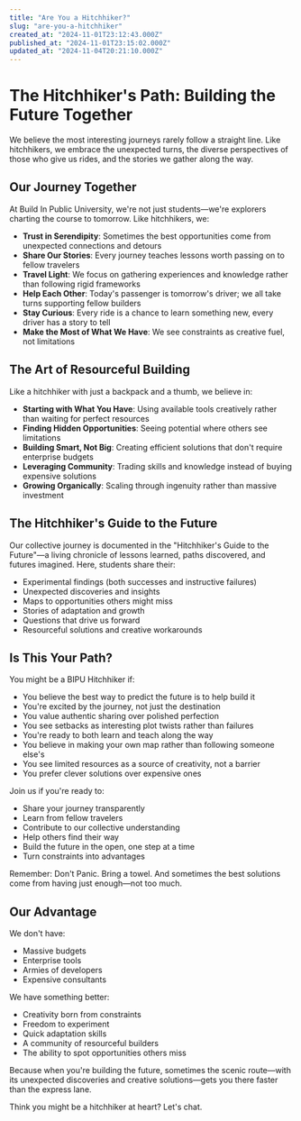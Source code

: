 ```yaml
---
title: "Are You a Hitchhiker?"
slug: "are-you-a-hitchhiker"
created_at: "2024-11-01T23:12:43.000Z"
published_at: "2024-11-01T23:15:02.000Z"
updated_at: "2024-11-04T20:21:10.000Z"
---
```


<h1 id="the-hitchhikers-path-building-the-future-together"><strong>The Hitchhiker's Path: Building the Future Together</strong></h1><p>We believe the most interesting journeys rarely follow a straight line. Like hitchhikers, we embrace the unexpected turns, the diverse perspectives of those who give us rides, and the stories we gather along the way.</p><h2 id="our-journey-together"><strong>Our Journey Together</strong></h2><p>At Build In Public University, we're not just students—we're explorers charting the course to tomorrow. Like hitchhikers, we:</p><ul><li><strong>Trust in Serendipity</strong>: Sometimes the best opportunities come from unexpected connections and detours</li><li><strong>Share Our Stories</strong>: Every journey teaches lessons worth passing on to fellow travelers</li><li><strong>Travel Light</strong>: We focus on gathering experiences and knowledge rather than following rigid frameworks</li><li><strong>Help Each Other</strong>: Today's passenger is tomorrow's driver; we all take turns supporting fellow builders</li><li><strong>Stay Curious</strong>: Every ride is a chance to learn something new, every driver has a story to tell</li><li><strong>Make the Most of What We Have</strong>: We see constraints as creative fuel, not limitations</li></ul><h2 id="the-art-of-resourceful-building"><strong>The Art of Resourceful Building</strong></h2><p>Like a hitchhiker with just a backpack and a thumb, we believe in:</p><ul><li><strong>Starting with What You Have</strong>: Using available tools creatively rather than waiting for perfect resources</li><li><strong>Finding Hidden Opportunities</strong>: Seeing potential where others see limitations</li><li><strong>Building Smart, Not Big</strong>: Creating efficient solutions that don't require enterprise budgets</li><li><strong>Leveraging Community</strong>: Trading skills and knowledge instead of buying expensive solutions</li><li><strong>Growing Organically</strong>: Scaling through ingenuity rather than massive investment</li></ul><h2 id="the-hitchhikers-guide-to-the-future"><strong>The Hitchhiker's Guide to the Future</strong></h2><p>Our collective journey is documented in the "Hitchhiker's Guide to the Future"—a living chronicle of lessons learned, paths discovered, and futures imagined. Here, students share their:</p><ul><li>Experimental findings (both successes and instructive failures)</li><li>Unexpected discoveries and insights</li><li>Maps to opportunities others might miss</li><li>Stories of adaptation and growth</li><li>Questions that drive us forward</li><li>Resourceful solutions and creative workarounds</li></ul><h2 id="is-this-your-path"><strong>Is This Your Path?</strong></h2><p>You might be a BIPU Hitchhiker if:</p><ul><li>You believe the best way to predict the future is to help build it</li><li>You're excited by the journey, not just the destination</li><li>You value authentic sharing over polished perfection</li><li>You see setbacks as interesting plot twists rather than failures</li><li>You're ready to both learn and teach along the way</li><li>You believe in making your own map rather than following someone else's</li><li>You see limited resources as a source of creativity, not a barrier</li><li>You prefer clever solutions over expensive ones</li></ul><p>Join us if you're ready to:</p><ul><li>Share your journey transparently</li><li>Learn from fellow travelers</li><li>Contribute to our collective understanding</li><li>Help others find their way</li><li>Build the future in the open, one step at a time</li><li>Turn constraints into advantages</li></ul><p>Remember: Don't Panic. Bring a towel. And sometimes the best solutions come from having just enough—not too much.</p><h2 id="our-advantage"><strong>Our Advantage</strong></h2><p>We don't have:</p><ul><li>Massive budgets</li><li>Enterprise tools</li><li>Armies of developers</li><li>Expensive consultants</li></ul><p>We have something better:</p><ul><li>Creativity born from constraints</li><li>Freedom to experiment</li><li>Quick adaptation skills</li><li>A community of resourceful builders</li><li>The ability to spot opportunities others miss</li></ul><p>Because when you're building the future, sometimes the scenic route—with its unexpected discoveries and creative solutions—gets you there faster than the express lane.</p><p>Think you might be a hitchhiker at heart? Let's chat.</p>
<!--kg-card-begin: html-->
<!-- Cal inline embed code begins -->
<div style="width:100%;height:100%;overflow:scroll" id="my-cal-inline"></div>
<script type="text/javascript">
  (function (C, A, L) { let p = function (a, ar) { a.q.push(ar); }; let d = C.document; C.Cal = C.Cal || function () { let cal = C.Cal; let ar = arguments; if (!cal.loaded) { cal.ns = {}; cal.q = cal.q || []; d.head.appendChild(d.createElement("script")).src = A; cal.loaded = true; } if (ar[0] === L) { const api = function () { p(api, arguments); }; const namespace = ar[1]; api.q = api.q || []; if(typeof namespace === "string"){cal.ns[namespace] = cal.ns[namespace] || api;p(cal.ns[namespace], ar);p(cal, ["initNamespace", namespace]);} else p(cal, ar); return;} p(cal, ar); }; })(window, "https://app.cal.com/embed/embed.js", "init");
Cal("init", "intro", {origin:"https://cal.com"});

  Cal.ns.intro("inline", {
    elementOrSelector:"#my-cal-inline",
    config: {"layout":"month_view"},
    calLink: "build-in-public-university/intro",
  });

  Cal.ns.intro("ui", {"styles":{"branding":{"brandColor":"#000000"}},"hideEventTypeDetails":false,"layout":"month_view"});
  </script>
  <!-- Cal inline embed code ends -->
<!--kg-card-end: html-->
<p>Or, if you don't need to hear any more and just want to sign up, here you go:</p><figure class="kg-card kg-bookmark-card"><a class="kg-bookmark-container" href="https://buy.stripe.com/14k29Tfid8ycfdu3ck"><div class="kg-bookmark-content"><div class="kg-bookmark-title">Stripe Checkout</div><div class="kg-bookmark-description"></div><div class="kg-bookmark-metadata"><img class="kg-bookmark-icon" src="https://js.stripe.com/v3/favicon.ico" alt=""></div></div></a></figure><p>That's an enrollment link using Leo's signup link. If you want, <a href="__GHOST_URL__/professor-links/" rel="noreferrer">here are a list of all professors that currently have links.</a></p>